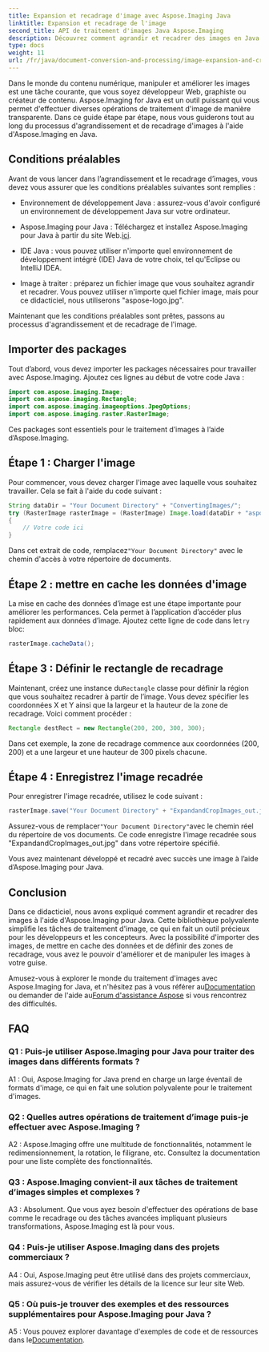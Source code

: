 ```yaml
---
title: Expansion et recadrage d'image avec Aspose.Imaging Java
linktitle: Expansion et recadrage de l'image
second_title: API de traitement d'images Java Aspose.Imaging
description: Découvrez comment agrandir et recadrer des images en Java à l'aide d'Aspose.Imaging. Améliorez vos compétences en traitement d'image avec ce guide étape par étape.
type: docs
weight: 11
url: /fr/java/document-conversion-and-processing/image-expansion-and-cropping/
---
```

Dans le monde du contenu numérique, manipuler et améliorer les images est une tâche courante, que vous soyez développeur Web, graphiste ou créateur de contenu. Aspose.Imaging for Java est un outil puissant qui vous permet d'effectuer diverses opérations de traitement d'image de manière transparente. Dans ce guide étape par étape, nous vous guiderons tout au long du processus d'agrandissement et de recadrage d'images à l'aide d'Aspose.Imaging en Java.

## Conditions préalables

Avant de vous lancer dans l’agrandissement et le recadrage d’images, vous devez vous assurer que les conditions préalables suivantes sont remplies :

- Environnement de développement Java : assurez-vous d'avoir configuré un environnement de développement Java sur votre ordinateur.

-  Aspose.Imaging pour Java : Téléchargez et installez Aspose.Imaging pour Java à partir du site Web.[ici](https://releases.aspose.com/imaging/java/).

- IDE Java : vous pouvez utiliser n'importe quel environnement de développement intégré (IDE) Java de votre choix, tel qu'Eclipse ou IntelliJ IDEA.

- Image à traiter : préparez un fichier image que vous souhaitez agrandir et recadrer. Vous pouvez utiliser n'importe quel fichier image, mais pour ce didacticiel, nous utiliserons "aspose-logo.jpg".

Maintenant que les conditions préalables sont prêtes, passons au processus d'agrandissement et de recadrage de l'image.

## Importer des packages

Tout d’abord, vous devez importer les packages nécessaires pour travailler avec Aspose.Imaging. Ajoutez ces lignes au début de votre code Java :

```java
import com.aspose.imaging.Image;
import com.aspose.imaging.Rectangle;
import com.aspose.imaging.imageoptions.JpegOptions;
import com.aspose.imaging.raster.RasterImage;
```

Ces packages sont essentiels pour le traitement d’images à l’aide d’Aspose.Imaging.

## Étape 1 : Charger l'image

Pour commencer, vous devez charger l'image avec laquelle vous souhaitez travailler. Cela se fait à l'aide du code suivant :

```java
String dataDir = "Your Document Directory" + "ConvertingImages/";
try (RasterImage rasterImage = (RasterImage) Image.load(dataDir + "aspose-logo.jpg"))
{
    // Votre code ici
}
```

 Dans cet extrait de code, remplacez`"Your Document Directory"` avec le chemin d'accès à votre répertoire de documents.

## Étape 2 : mettre en cache les données d'image

 La mise en cache des données d’image est une étape importante pour améliorer les performances. Cela permet à l’application d’accéder plus rapidement aux données d’image. Ajoutez cette ligne de code dans le`try` bloc:

```java
rasterImage.cacheData();
```

## Étape 3 : Définir le rectangle de recadrage

 Maintenant, créez une instance du`Rectangle` classe pour définir la région que vous souhaitez recadrer à partir de l’image. Vous devez spécifier les coordonnées X et Y ainsi que la largeur et la hauteur de la zone de recadrage. Voici comment procéder :

```java
Rectangle destRect = new Rectangle(200, 200, 300, 300);
```

Dans cet exemple, la zone de recadrage commence aux coordonnées (200, 200) et a une largeur et une hauteur de 300 pixels chacune.

## Étape 4 : Enregistrez l'image recadrée

Pour enregistrer l'image recadrée, utilisez le code suivant :

```java
rasterImage.save("Your Document Directory" + "ExpandandCropImages_out.jpg", new JpegOptions(), destRect);
```

 Assurez-vous de remplacer`"Your Document Directory"`avec le chemin réel du répertoire de vos documents. Ce code enregistre l'image recadrée sous "ExpandandCropImages_out.jpg" dans votre répertoire spécifié.

Vous avez maintenant développé et recadré avec succès une image à l’aide d’Aspose.Imaging pour Java.

## Conclusion

Dans ce didacticiel, nous avons expliqué comment agrandir et recadrer des images à l'aide d'Aspose.Imaging pour Java. Cette bibliothèque polyvalente simplifie les tâches de traitement d'image, ce qui en fait un outil précieux pour les développeurs et les concepteurs. Avec la possibilité d'importer des images, de mettre en cache des données et de définir des zones de recadrage, vous avez le pouvoir d'améliorer et de manipuler les images à votre guise.

 Amusez-vous à explorer le monde du traitement d'images avec Aspose.Imaging for Java, et n'hésitez pas à vous référer au[Documentation](https://reference.aspose.com/imaging/java/) ou demander de l'aide au[Forum d'assistance Aspose](https://forum.aspose.com/) si vous rencontrez des difficultés.

## FAQ

### Q1 : Puis-je utiliser Aspose.Imaging pour Java pour traiter des images dans différents formats ?

A1 : Oui, Aspose.Imaging for Java prend en charge un large éventail de formats d'image, ce qui en fait une solution polyvalente pour le traitement d'images.

### Q2 : Quelles autres opérations de traitement d’image puis-je effectuer avec Aspose.Imaging ?

A2 : Aspose.Imaging offre une multitude de fonctionnalités, notamment le redimensionnement, la rotation, le filigrane, etc. Consultez la documentation pour une liste complète des fonctionnalités.

### Q3 : Aspose.Imaging convient-il aux tâches de traitement d’images simples et complexes ?

A3 : Absolument. Que vous ayez besoin d'effectuer des opérations de base comme le recadrage ou des tâches avancées impliquant plusieurs transformations, Aspose.Imaging est là pour vous.

### Q4 : Puis-je utiliser Aspose.Imaging dans des projets commerciaux ?

A4 : Oui, Aspose.Imaging peut être utilisé dans des projets commerciaux, mais assurez-vous de vérifier les détails de la licence sur leur site Web.

### Q5 : Où puis-je trouver des exemples et des ressources supplémentaires pour Aspose.Imaging pour Java ?

 A5 : Vous pouvez explorer davantage d'exemples de code et de ressources dans le[Documentation](https://reference.aspose.com/imaging/java/).